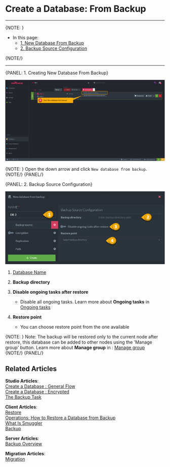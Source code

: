 # Create a Database: From Backup
---

{NOTE: }

* In this page:  
  * [1. New Database From Backup](../../../studio/database/create-new-database/from-backup#1.-creating-new-database-from-backup)  
  * [2. Backup Source Configuration](../../../studio/database/create-new-database/from-backup#2.-backup-source-configuration)  

{NOTE/}

---

{PANEL: 1. Creating New Database From Backup}

![Figure 1. Create New Database From Backup](images/new-database-from-backup-1.png "Create New Database From Backup")

{NOTE: }
Open the down arrow and click `New database from backup`.
{NOTE/}
{PANEL/}

{PANEL: 2. Backup Source Configuration}

![Figure 2. Backup Source Configuration](images/new-database-from-backup-2.png "Backup Source Configuration")

1. [Database Name](../../../studio/database/create-new-database/general-flow#2.-database-name)

2. **Backup directory**

3. **Disable ongoing tasks after restore**
    * Disable all ongoing tasks. Learn more about **Ongoing tasks** in [Ongoing tasks](../../database/tasks/ongoing-tasks/general-info)

4. **Restore point**
    * You can choose restore point from the one available
   
{NOTE: }
 Note: The backup will be restored only to the current node after restore, this database can be added to other nodes using the 'Manage group' button.
 Learn more about **Manage group** in : [Manage group](../../database/settings/manage-database-group)  
{NOTE/}
{PANEL/}

## Related Articles

**Studio Articles**:   
[Create a Database : General Flow](../../../studio/database/create-new-database/general-flow)  
[Create a Database : Encrypted](../../../studio/database/create-new-database/encrypted)  
[The Backup Task](../../../studio/database/tasks/backup-task)  

**Client Articles**:  
[Restore](../../../client-api/operations/maintenance/backup/restore)  
[Operations: How to Restore a Database from Backup](../../../client-api/operations/server-wide/restore-backup)  
[What Is Smuggler](../../../client-api/smuggler/what-is-smuggler)  
[Backup](../../../client-api/operations/maintenance/backup/backup)  

**Server Articles**:  
[Backup Overview](../../../server/ongoing-tasks/backup-overview)  

**Migration Articles**:  
[Migration](../../../migration/server/data-migration)  

